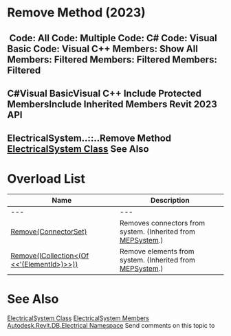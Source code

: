 # Remove Method (2023)

﻿
 Code: All Code: Multiple Code: C# Code: Visual Basic Code: Visual C++  Members: Show All Members: Filtered Members: Filtered Members: Filtered   
---  
C#Visual BasicVisual C++
Include Protected MembersInclude Inherited Members
Revit 2023 API  
---  
ElectricalSystem..::..Remove Method   
[ElectricalSystem Class](158b4be3-bbe5-11eb-cccc-788edd3a7590.md "ElectricalSystem Class") See Also  
---  
# Overload List
| Name | Description |
| --- | --- |
| --- | --- | --- |
| [Remove(ConnectorSet)](59f27f95-ca35-d3e1-ccf4-5103133be3b1.md "Remove Method \(ConnectorSet\)") | Removes connectors from system. (Inherited from [MEPSystem](65946955-8638-fafb-2657-ef7cb7b2941b.md "MEPSystem Class").) |
| [Remove(ICollection<(Of <<'(ElementId>)>>))](712cb969-3aaf-d7f8-eece-ad121093784e.md "Remove Method \(ICollection\(ElementId\)\)") | Remove elements from system. (Inherited from [MEPSystem](65946955-8638-fafb-2657-ef7cb7b2941b.md "MEPSystem Class").) |

# See Also
[ElectricalSystem Class](158b4be3-bbe5-11eb-cccc-788edd3a7590.md "ElectricalSystem Class")
[ElectricalSystem Members](e2380e85-d7b7-71ea-e0a0-0f72ef5b3e77.md "ElectricalSystem Members")
[Autodesk.Revit.DB.Electrical Namespace](212a1314-7843-2c6c-3322-363127e4059f.md "Autodesk.Revit.DB.Electrical Namespace")
Send comments on this topic to 